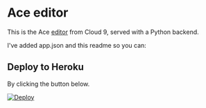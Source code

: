 # Ace editor
This is the Ace [editor](https://ace.c9.io/) from Cloud 9, served with a Python backend.

I've added app.json and this readme so you can:

## Deploy to Heroku
By clicking the button below.

[![Deploy](https://www.herokucdn.com/deploy/button.svg)](https://heroku.com/deploy)